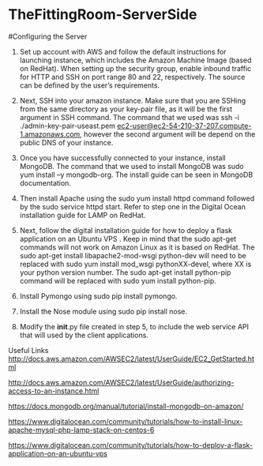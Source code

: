 # TheFittingRoom-ServerSide

#Configuring the Server
1.	Set up account with AWS and follow the default instructions for launching instance, which includes the Amazon Machine Image (based on RedHat).   When setting up the security group, enable inbound traffic for HTTP and SSH on port range 80 and 22, respectively.  The source can be defined by the user’s requirements. 

2.	Next, SSH into your amazon instance. Make sure that you are SSHing from the same directory as your key-pair file, as it will be the first argument in SSH command. The command that we used was  ssh -i ./admin-key-pair-useast.pem ec2-user@ec2-54-210-37-207.compute-1.amazonaws.com, however the second argument will be depend on the public DNS of your instance. 

3.	Once you have successfully connected to your instance, install MongoDB. The command that we used to install MongoDB was sudo yum install –y mongodb-org. The install guide can be seen in MongoDB documentation.  

4.	Then install Apache using the sudo yum install httpd command followed by the sudo service httpd start. Refer to step one in the Digital Ocean installation guide for LAMP on RedHat. 

5.	Next, follow the digital installation guide for how to deploy a flask application on an Ubuntu VPS . Keep in mind that the sudo apt-get commands will not work on Amazon Linux as it is based on RedHat. The sudo apt-get install libapache2-mod-wsgi python-dev will need to be replaced with sudo yum install mod_wsgi pythonXX-devel, where XX is your python version number. The sudo apt-get install python-pip command will be replaced with sudo yum install python-pip. 


6.	Install Pymongo using sudo pip install pymongo. 

7.	Install the Nose module using sudo pip install nose. 

8.	Modify the __init__.py file created in step 5, to include the web service API that will used by the client applications.  

Useful Links
  http://docs.aws.amazon.com/AWSEC2/latest/UserGuide/EC2_GetStarted.html

  http://docs.aws.amazon.com/AWSEC2/latest/UserGuide/authorizing-access-to-an-instance.html
  
  https://docs.mongodb.org/manual/tutorial/install-mongodb-on-amazon/
  
  https://www.digitalocean.com/community/tutorials/how-to-install-linux-apache-mysql-php-lamp-stack-on-centos-6
  
  https://www.digitalocean.com/community/tutorials/how-to-deploy-a-flask-application-on-an-ubuntu-vps




